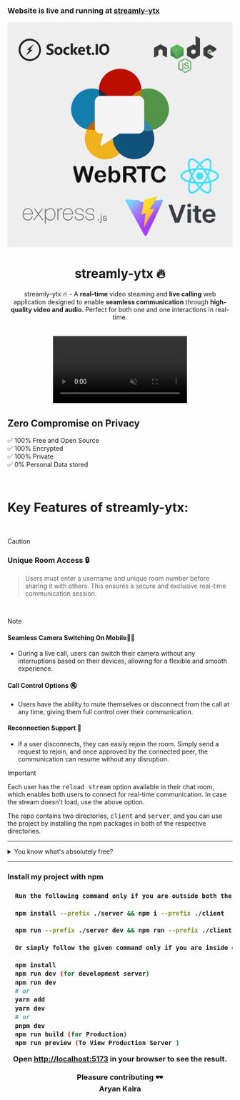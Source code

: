 <h3>Website is live and running at <a href="https://webrtc-ytx.onrender.com/">streamly-ytx</a></h3>
<div align="center"><img src="/client/public/streamly-ytx-template.png" /></div>

<div align="center">
<h1>streamly-ytx 🔥</h1>
streamly-ytx 🔥 - A <strong>real-time</strong> video steaming and <strong>live calling</strong> web application designed to enable <strong>seamless communication</strong> through <strong>high-quality video and audio</strong>. Perfect for both one and one interactions in real-time.
</div>
<br/>
<br/>
 
<div align="center">
 <video src="https://github.com/user-attachments/assets/dc72ab66-3514-434f-9e35-1b54bb61aabd"  autoplay muted loop /> 
</div>

<h2>Zero Compromise on Privacy</h2>

✅ 100% Free and Open Source\
✅ 100% Encrypted\
✅ 100% Private\
✅ 0% Personal Data stored

<br>

<h1>Key Features of streamly-ytx:</h1>

<br>

> [!CAUTION]
>
> <h3>Unique Room Access 🔒</h3>
>
> > Users must enter a username and unique room number before sharing it with others. This ensures a secure and exclusive real-time communication session.

<br>

> [!NOTE]
>
> <h4>Seamless Camera Switching On Mobile🤳🏻</h4>
> <ul>
> <li> During a live call, users can switch their camera without any interruptions based on their devices, allowing for a flexible and smooth experience.
> </li></ul>
> <h4>Call Control Options 🔇 </h4>
> <ul>
> <li>Users have the ability to mute themselves or disconnect from the call at any time, giving them full control over their communication.</li>
> </ul>
> <h4>Reconnection Support 🚪</h4>
> <ul>
> <li>If a user disconnects, they can easily rejoin the room. Simply send a request to rejoin, and once approved by the connected peer, the communication can resume without any disruption.</li>
> </ul>

> [!IMPORTANT]
>
> Each user has the <kbd>reload stream</kbd> option available in their chat room, which enables both users to connect for real-time communication. In case the stream doesn't load, use the above option.
>
> The repo contains two directories, <kbd>client</kbd> and <kbd>server</kbd>, and you can use the project by installing the npm packages in both of the respective directories.

---

<details>
  <summary>You know what's absolutely free?</summary>

- Leaving a ⭐ star
- 🍴Forking the repository
- No hidden fees, no subscriptions — just pure open-source love!

</details>

---

<h3>Install my project with npm<h3>

```bash
  Run the following command only if you are outside both the client and server directories.

  npm install --prefix ./server && npm i --prefix ./client

  npm run --prefix ./server dev && npm run --prefix ./client dev

  Or simply follow the given command only if you are inside either the client or server directory.

  npm install
  npm run dev (for development server)
  npm run dev
  # or
  yarn add
  yarn dev
  # or
  pnpm dev
  npm run build (for Production)
  npm run preview (To View Production Server )

```

<div align="center">
Open <a href='http://localhost:3000'>http://localhost:5173</a> in your browser to see the result.
<br>
<br>
Pleasure contributing 🕶️ <br>
Aryan Kalra

</div>
